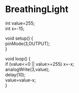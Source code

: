 # BreathingLight

int value=255;  
int x=-15;  
  
void setup() {   
pinMode(3,OUTPUT);   
}  
  
void loop() {   
if (value<=0 || value>=255) x=-x;   
analogWrite(3,value);   
delay(10);   
value=value-x;  
}  

